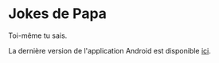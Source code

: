 # Jokes de Papa

Toi-même tu sais.

La dernière version de l'application Android est disponible [ici](https://exp-shell-app-assets.s3-us-west-1.amazonaws.com/android%2F%40laurentbrieu%2Fdad-jokes-38b03c6d-0e85-11e8-8964-0a580a78261f-signed.apk).
